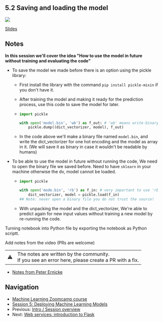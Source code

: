 ## 5.2 Saving and loading the model

<a href="https://www.youtube.com/watch?v=EJpqZ7OlwFU&list=PL3MmuxUbc_hIhxl5Ji8t4O6lPAOpHaCLR"><img src="images/thumbnail-5-02.jpg"></a>

[Slides](https://www.slideshare.net/AlexeyGrigorev/ml-zoomcamp-5-model-deployment)

## Notes

**In this session we'll cover the idea "How to use the model in future without training and evaluating the code"**

- To save the model we made before there is an option using the pickle library:

  - First install the library with the command `pip install pickle-mixin` if you don't have it.
  - After training the model and making it ready for the prediction process, use this code to save the model for later.
  - ```python
    import pickle

    with open('model.bin', 'wb') as f_out: # 'wb' means write-binary
        pickle.dump((dict_vectorizer, model), f_out)
    ```

  - In the code above we'll make a binary file named `model.bin`, and write the dict_vectorizer for one hot encoding and the model as array in it. (We will save it as binary in case it wouldn't be readable by humans)

- To be able to use the model in future without running the code, We need to open the binary file we saved before. Need to have `sklearn` in your machine otherwise the dv, model cannot be loaded.

  - ```python
    import pickle

    with open('mode.bin', 'rb') as f_in: # very important to use 'rb' here, it means read-binary
        dict_vectorizer, model = pickle.load(f_in)
    ## Note: never open a binary file you do not trust the source!
    ```

  - With unpacking the model and the dict_vectorizer, We're able to predict again for new input values without training a new model by re-running the code.

Turning notebook into Python file by exporting the notebook as Python scriptt.

Add notes from the video (PRs are welcome)

<table>
   <tr>
      <td>⚠️</td>
      <td>
         The notes are written by the community. <br>
         If you see an error here, please create a PR with a fix.
      </td>
   </tr>
</table>

- [Notes from Peter Ernicke](https://knowmledge.com/2023/10/10/ml-zoomcamp-2023-deploying-machine-learning-models-part-2/)

## Navigation

- [Machine Learning Zoomcamp course](../)
- [Session 5: Deploying Machine Learning Models](./)
- Previous: [Intro / Session overview](01-intro.md)
- Next: [Web services: introduction to Flask](03-flask-intro.md)
